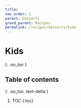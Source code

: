 ```yaml
---
title: 
nav_order: 1
parent: Desserts
grand_parent: Recipes
permalink: /recipes/desserts/kids
---
```


# Kids
{: .no_toc }

## Table of contents
{: .no_toc .text-delta }

1. TOC
{:toc}
